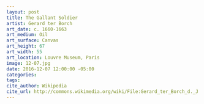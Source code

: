 ```yaml
---
layout: post
title: The Gallant Soldier
artist: Gerard ter Borch
art_date: c. 1660-1663
art_medium: Oil
art_surface: Canvas
art_height: 67
art_width: 55
art_location: Louvre Museum, Paris
image: 12-07.jpg
date: 2016-12-07 12:00:00 -05:00
categories:
tags:
cite_author: Wikipedia
cite_url: http://commons.wikimedia.org/wiki/File:Gerard_ter_Borch_d._J._007.jpg
---
```


